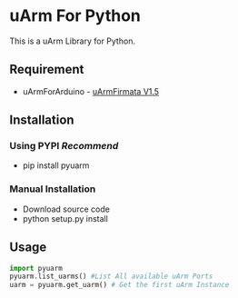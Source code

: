 # uArm For Python

This is a uArm Library for Python.

## Requirement

- uArmForArduino - [uArmFirmata V1.5][5bd49e15]

  [5bd49e15]: https://github.com/uArm-Developer/UArmFirmata "uArmFirmata V1.5"

## Installation

### Using PYPI *Recommend*

- pip install pyuarm

### Manual Installation

- Download source code
- python setup.py install


## Usage
```Python
import pyuarm
pyuarm.list_uarms() #List All available uArm Ports
uarm = pyuarm.get_uarm() # Get the first uArm Instance
```
